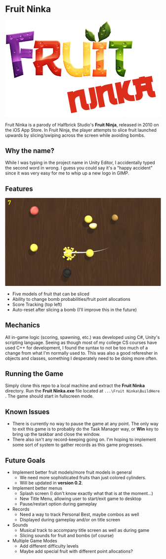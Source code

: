 # Fruit Ninka
![Fruit Ninka Original Logo](/GitHub%20Assets/FruitNinkaFull.png)

Fruit Ninka is a parody of Halfbrick Studio's **Fruit Ninja**, released in 2010 on the iOS App Store. In Fruit Ninja, the player attempts to slice fruit launched upwards by slicing/swiping across the screen while avoiding bombs.

## Why the name?
While I was typing in the project name in Unity Editor, I accidentally typed the second word in wrong. I guess you could say it's a "happy accident" since it was very easy for me to whip up a new logo in GIMP.

## Features
![Gameplay Image](/GitHub%20Assets/NormGamePlay.JPG)
+ Five models of fruit that can be sliced
+ Ability to change bomb probabilities/fruit point allocations
+ Score Tracking (top left)
+ Auto-reset after slicing a bomb (I'll improve this in the future)

## Mechanics
All in-game logic (scoring, spawning, etc.) was developed using C#, Unity's scripting language. Seeing as though most of my college CS courses have used C++ for development, I found the syntax to not be too much of a change from what I'm normally used to. This was also a good referesher in objects and classes, something I desperately need to be doing more often. 



## Running the Game
Simply clone this repo to a local machine and extract the **Fruit Ninka** directory. Run the **Fruit Ninka.exe** file located at `...\Fruit Ninka\BuildHere `. The game should start in fullscreen mode.

## Known Issues
+ There is currently no way to pause the game at any point. The only way to exit this game is to probably do the Task Manager way, or **Win** key to bring up the taskbar and close the window.
+ There also isn't any record-keeping going on. I'm hoping to implement some sort of system to gather records as this game progresses.
## Future Goals
+ Implement better fruit models/more fruit models in general 
  - We need more sophisticated fruits than just colored cylinders.
  - Will be updated in **version 0.2**.
+ Implement better menus
  - Splash screen (I don't know exactly what that is at the moment...)
  - New Title Menu, allowing user to start/exit game to desktop
  - Pause/restart option during gameplay
+ Records
  - Need a way to track Personal Best, maybe combos as well
  - Displayed during gameplay and/or on title screen
+ Sounds
  - Musical track to accompany title screen as well as during game
  - Slicing sounds for fruit and bombs (of course)
+ Multiple Game Modes
  - Add different difficulty levels
  - Maybe add special fruit with different point allocations?

